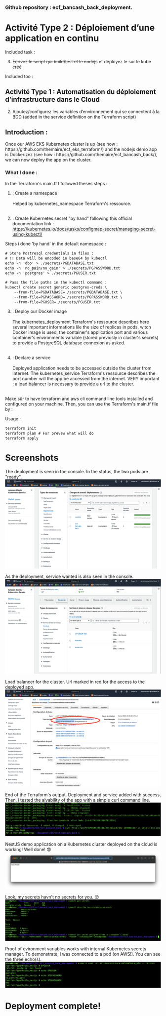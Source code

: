### Github repository : ecf_bancash_back_deployment.

# Activité Type 2 : Déploiement d’une application en continu

Included task :

3. É~~crivez le script qui build/test et le nodejs~~ et déployez le sur le kube créé

Included too :

## Activité Type 1 : Automatisation du déploiement d’infrastructure dans le Cloud

2. Ajoutez/configurez les variables d’environnement qui se connectent à la BDD 
   (added in the service definition on the Terraform script)

## Introduction :
<p>Once our AWS EKS Kubernetes cluster is up (see how : https://github.com/themaire/ecf_eks_terraform/) and the nodejs demo app is Dockerizez (see how : https://github.com/themaire/ecf_bancash_back/), we can now deploy the app on the cluster.</p>

### What I done :

<p>
In the Terraform's main.tf I followed theses steps :

1. : Create a namespace<br><br>
Helped by kubernetes_namespace Terraform's ressource.<br><br>

2. :
Create Kubernetes secret "by hand" following this official documentation link :<br>https://kubernetes.io/docs/tasks/configmap-secret/managing-secret-using-kubectl/<br>

Steps i done 'by hand' in the default namespace :

```
# Store Postresql credentials in files :
# !! Data will be encoded in base64 by kubectl
echo -n 'dbo' > ./secrets/PGDATABASE.txt
echo -n 'no_pain/no_gain' > ./secrets/PGPASSWORD.txt
echo -n 'postgres' > ./secrets/PGUSER.txt
```
```
# Pass the file paths in the kubectl command :
kubectl create secret generic postgres-creds \
    --from-file=PGDATABASE=./secrets/PGDATABASE.txt \
    --from-file=PGPASSWORD=./secrets/PGPASSWORD.txt \
    --from-file=PGUSER=./secrets/PGUSER.txt
```


3. : Deploy our Docker image<br><br>
The kubernetes_deployment Terraform's ressource describes here several important informations lile the size of replicas in pods, witch Docker image is used, the container's application port and various container's environments variable (stored previosly in cluster's secrets) to provide a PostgreSQL database connexion as asked.<br><br>




4. : Declare a service<br><br>
Deployed application needs to be accessed outside the cluster from internet. The kubernetes_service Terraform's ressource describes the port number will the app be accessed from the internet.
VERY important : a load balancer is necessary to provide a url to the cluster.<br><br>


Make sûr to have terraform and aws cli command line tools installed and configured on your machine. Then, you can use the Terraform's main.tf file by :

Usage :
```
terraform init
terraform plan # For prevew what will do
terraform apply
```

# Screenshots
The deployment is seen in the console. In the status, the two pods are "ready".
![ScreenShot](img/console_deployment.png.png)


As the deployment, service wanted is also seen in the console.
![ScreenShot](img/console_service.png)

Load balancer for the cluster. Url marked in red for the access to the deployed app.
![ScreenShot](img/console_loadbalancer.png)

End of the Terraform's output. Deployment and service added with success.
Then, i tested the aivability of the app with a simple curl command line.
![ScreenShot](img/app_deployment_finished_curl_proof.png)

NestJS demo application on a Kubernetes cluster deployed on the cloud is working! Well done! 😎
![ScreenShot](img/hello_world_nestjs.png)

Look, my secrets havn't no secrets for you. 😙
![Alt text](img/secrets_in_k8s.png)

Proof of evironment variables works with internal Kubernetes secrets manager.
To demonstrate, i was connected to a pod (on AWS!). You can see the three echo(s).
![ScreenShot](img/proof_k8s_secret_env.png)

# Deployment complete!